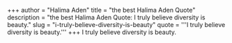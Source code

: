 +++
author = "Halima Aden"
title = "the best Halima Aden Quote"
description = "the best Halima Aden Quote: I truly believe diversity is beauty."
slug = "i-truly-believe-diversity-is-beauty"
quote = '''I truly believe diversity is beauty.'''
+++
I truly believe diversity is beauty.
